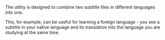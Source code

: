 The utility is designed to combine two subtitle files in different languages ​​into one.

This, for example, can be useful for learning a foreign language - you see a subtitle in your native language and its translation into the language you are studying at the same time.
